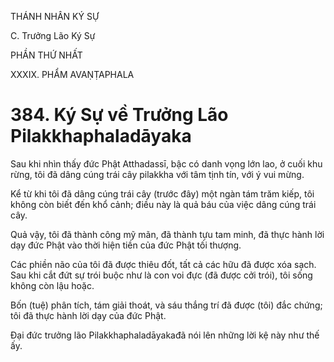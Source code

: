 THÁNH NHÂN KÝ SỰ

C. Trưởng Lão Ký Sự

PHẦN THỨ NHẤT

XXXIX. PHẨM AVAṆṬAPHALA

# 384. Ký Sự về Trưởng Lão Pilakkhaphaladāyaka

Sau khi nhìn thấy đức Phật Atthadassī, bậc có danh vọng lớn lao, ở cuối khu rừng, tôi đã dâng cúng trái cây pilakkha với tâm tịnh tín, với ý vui mừng.

Kể từ khi tôi đã dâng cúng trái cây (trước đây) một ngàn tám trăm kiếp, tôi không còn biết đến khổ cảnh; điều này là quả báu của việc dâng cúng trái cây.

Quả vậy, tôi đã thành công mỹ mãn, đã thành tựu tam minh, đã thực hành lời dạy đức Phật vào thời hiện tiền của đức Phật tối thượng.

Các phiền não của tôi đã được thiêu đốt, tất cả các hữu đã được xóa sạch. Sau khi cắt đứt sự trói buộc như là con voi đực (đã được cởi trói), tôi sống không còn lậu hoặc.

Bốn (tuệ) phân tích, tám giải thoát, và sáu thắng trí đã được (tôi) đắc chứng; tôi đã thực hành lời dạy của đức Phật.

Đại đức trưởng lão Pilakkhaphaladāyakađã nói lên những lời kệ này như thế ấy.
